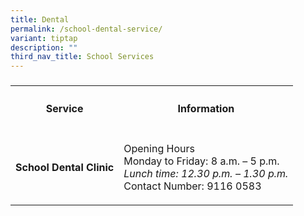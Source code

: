 ```yaml
---
title: Dental
permalink: /school-dental-service/
variant: tiptap
description: ""
third_nav_title: School Services
---
```

<h3></h3>
<table style="minWidth: 50px">
<colgroup>
<col>
<col>
</colgroup>
<tbody>
<tr>
<th rowspan="1" colspan="1">
<h4><strong>Service</strong></h4>
</th>
<th rowspan="1" colspan="1">
<h4><strong>Information</strong></h4>
</th>
</tr>
<tr>
<td rowspan="1" colspan="1">
<p><strong>School Dental Clinic</strong>
</p>
</td>
<td rowspan="1" colspan="1">
<p>Opening Hours
<br>Monday to Friday: 8 a.m. – 5 p.m.
<br><em>Lunch time: 12.30 p.m. – 1.30 p.m.</em>
<br>Contact Number: 9116 0583</p>
</td>
</tr>
</tbody>
</table>
<p></p>
